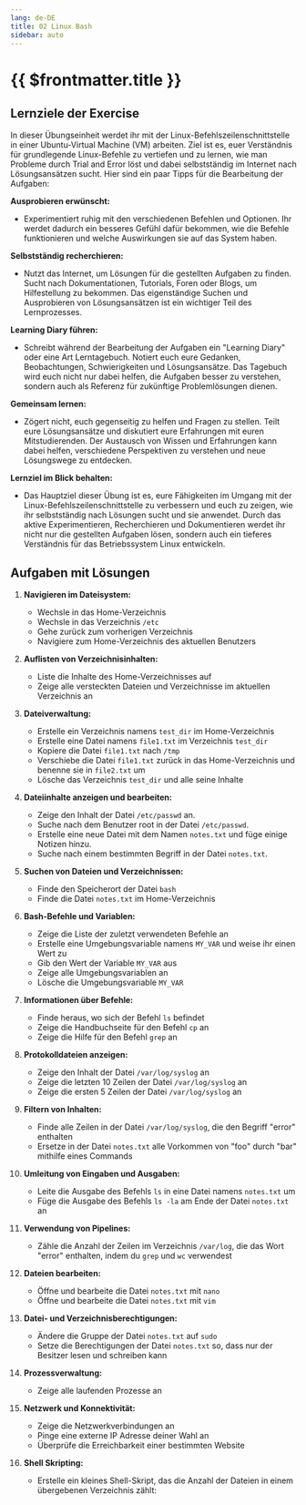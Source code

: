 ```yaml
---
lang: de-DE
title: 02 Linux Bash
sidebar: auto
---
```


# {{ $frontmatter.title }}

## Lernziele der Exercise
In dieser Übungseinheit werdet ihr mit der Linux-Befehlszeilenschnittstelle in einer Ubuntu-Virtual Machine (VM) arbeiten. Ziel ist es, euer Verständnis für grundlegende Linux-Befehle zu vertiefen und zu lernen, wie man Probleme durch Trial and Error löst und dabei selbstständig im Internet nach Lösungsansätzen sucht. Hier sind ein paar Tipps für die Bearbeitung der Aufgaben:

**Ausprobieren erwünscht:**
  * Experimentiert ruhig mit den verschiedenen Befehlen und Optionen. Ihr werdet dadurch ein besseres Gefühl dafür bekommen, wie die Befehle funktionieren und welche Auswirkungen sie auf das System haben.

**Selbstständig recherchieren:**
  * Nutzt das Internet, um Lösungen für die gestellten Aufgaben zu finden. Sucht nach Dokumentationen, Tutorials, Foren oder Blogs, um Hilfestellung zu bekommen. Das eigenständige Suchen und Ausprobieren von Lösungsansätzen ist ein wichtiger Teil des Lernprozesses.

**Learning Diary führen:**
  * Schreibt während der Bearbeitung der Aufgaben ein "Learning Diary" oder eine Art Lerntagebuch. Notiert euch eure Gedanken, Beobachtungen, Schwierigkeiten und Lösungsansätze. Das Tagebuch wird euch nicht nur dabei helfen, die Aufgaben besser zu verstehen, sondern auch als Referenz für zukünftige Problemlösungen dienen.

**Gemeinsam lernen:**
  * Zögert nicht, euch gegenseitig zu helfen und Fragen zu stellen. Teilt eure Lösungsansätze und diskutiert eure Erfahrungen mit euren Mitstudierenden. Der Austausch von Wissen und Erfahrungen kann dabei helfen, verschiedene Perspektiven zu verstehen und neue Lösungswege zu entdecken.

**Lernziel im Blick behalten:**
  * Das Hauptziel dieser Übung ist es, eure Fähigkeiten im Umgang mit der Linux-Befehlszeilenschnittstelle zu verbessern und euch zu zeigen, wie ihr selbstständig nach Lösungen sucht und sie anwendet. Durch das aktive Experimentieren, Recherchieren und Dokumentieren werdet ihr nicht nur die gestellten Aufgaben lösen, sondern auch ein tieferes Verständnis für das Betriebssystem Linux entwickeln.

  

## Aufgaben mit Lösungen

1. **Navigieren im Dateisystem:**
   - Wechsle in das Home-Verzeichnis
   - Wechsle in das Verzeichnis `/etc`
   - Gehe zurück zum vorherigen Verzeichnis
   - Navigiere zum Home-Verzeichnis des aktuellen Benutzers

2. **Auflisten von Verzeichnisinhalten:**
   - Liste die Inhalte des Home-Verzeichnisses auf
   - Zeige alle versteckten Dateien und Verzeichnisse im aktuellen Verzeichnis an

3. **Dateiverwaltung:**
   - Erstelle ein Verzeichnis namens `test_dir` im Home-Verzeichnis
   - Erstelle eine Datei namens `file1.txt` im Verzeichnis `test_dir`
   - Kopiere die Datei `file1.txt` nach `/tmp`
   - Verschiebe die Datei `file1.txt` zurück in das Home-Verzeichnis und benenne sie in `file2.txt` um
   - Lösche das Verzeichnis `test_dir` und alle seine Inhalte
  
4. **Dateiinhalte anzeigen und bearbeiten:**

   - Zeige den Inhalt der Datei ``/etc/passwd`` an.
   - Suche nach dem Benutzer root in der Datei ``/etc/passwd``.
   - Erstelle eine neue Datei mit dem Namen ``notes.txt`` und füge einige Notizen hinzu.
   - Suche nach einem bestimmten Begriff in der Datei ``notes.txt``.

5. **Suchen von Dateien und Verzeichnissen:**
   - Finde den Speicherort der Datei `bash`
   - Finde die Datei `notes.txt` im Home-Verzeichnis
  
6. **Bash-Befehle und Variablen:**
   - Zeige die Liste der zuletzt verwendeten Befehle an
   - Erstelle eine Umgebungsvariable namens ``MY_VAR`` und weise ihr einen Wert zu
   - Gib den Wert der Variable ``MY_VAR`` aus
   - Zeige alle Umgebungsvariablen an
   - Lösche die Umgebungsvariable ``MY_VAR``
7. **Informationen über Befehle:**
   - Finde heraus, wo sich der Befehl `ls` befindet
   - Zeige die Handbuchseite für den Befehl `cp` an
   - Zeige die Hilfe für den Befehl `grep` an

8. **Protokolldateien anzeigen:**
   - Zeige den Inhalt der Datei `/var/log/syslog` an
   - Zeige die letzten 10 Zeilen der Datei `/var/log/syslog` an
   - Zeige die ersten 5 Zeilen der Datei `/var/log/syslog` an

9. **Filtern von Inhalten:**
   - Finde alle Zeilen in der Datei `/var/log/syslog`, die den Begriff "error" enthalten
   - Ersetze in der Datei `notes.txt` alle Vorkommen von "foo" durch "bar" mithilfe eines Commands

10. **Umleitung von Eingaben und Ausgaben:**
    - Leite die Ausgabe des Befehls `ls` in eine Datei namens `notes.txt` um
    - Füge die Ausgabe des Befehls `ls -la` am Ende der Datei `notes.txt` an

11. **Verwendung von Pipelines:**
    - Zähle die Anzahl der Zeilen im Verzeichnis `/var/log`, die das Wort "error" enthalten, indem du `grep` und `wc` verwendest

12. **Dateien bearbeiten:**
    - Öffne und bearbeite die Datei `notes.txt` mit `nano`
    - Öffne und bearbeite die Datei `notes.txt` mit `vim`

13. **Datei- und Verzeichnisberechtigungen:**
    - Ändere die Gruppe der Datei `notes.txt` auf `sudo`
    - Setze die Berechtigungen der Datei `notes.txt` so, dass nur der Besitzer lesen und schreiben kann

14. **Prozessverwaltung:**
    - Zeige alle laufenden Prozesse an

15. **Netzwerk und Konnektivität:**
    - Zeige die Netzwerkverbindungen an
    - Pinge eine externe IP Adresse deiner Wahl an
    - Überprüfe die Erreichbarkeit einer bestimmten Website
16. **Shell Skripting:**
    - Erstelle ein kleines Shell-Skript, das die Anzahl der Dateien in einem übergebenen Verzeichnis zählt:
    